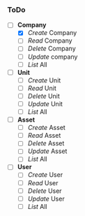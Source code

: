 ### ToDo

- [ ] **Company**
  - [x] *Create* Company
  - [ ] *Read* Company
  - [ ] *Delete* Company
  - [ ] *Update* company
  - [ ] *List* All
- [ ] **Unit**
  - [ ] *Create* Unit
  - [ ] *Read* Unit
  - [ ] *Delete* Unit
  - [ ] *Update* Unit
  - [ ] *List* All
- [ ] **Asset**
  - [ ] *Create* Asset
  - [ ] *Read* Asset
  - [ ] *Delete* Asset
  - [ ] *Update* Asset
  - [ ] *List* All
- [ ] **User**
  - [ ] *Create* User
  - [ ] *Read* User
  - [ ] *Delete* User
  - [ ] *Update* User
  - [ ] *List* All